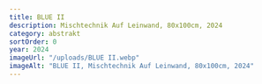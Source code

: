 ```yaml
---
title: BLUE II
description: Mischtechnik Auf Leinwand, 80x100cm, 2024
category: abstrakt
sortOrder: 0
year: 2024
imageUrl: "/uploads/BLUE II.webp"
imageAlt: "BLUE II, Mischtechnik Auf Leinwand, 80x100cm, 2024"
---
```

